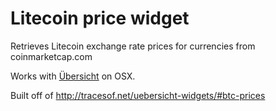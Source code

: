 Litecoin price widget
====================

Retrieves Litecoin exchange rate prices for currencies from coinmarketcap.com

Works with [Übersicht](http://tracesof.net/uebersicht/) on OSX.

Built off of http://tracesof.net/uebersicht-widgets/#btc-prices